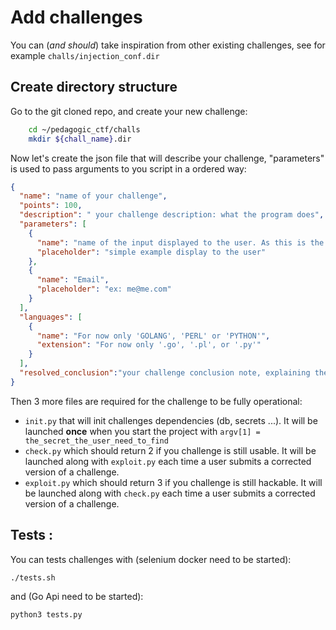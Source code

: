 # Add  challenges

You can (*and should*) take inspiration from other existing challenges, see for example `challs/injection_conf.dir`

## Create directory structure

Go to the git cloned repo, and create your new challenge:

```bash
    cd ~/pedagogic_ctf/challs
    mkdir ${chall_name}.dir
```

Now let's create the json file that will describe your challenge,
"parameters" is used to pass arguments to you script in a ordered way:

```json
{
  "name": "name of your challenge",
  "points": 100,
  "description": " your challenge description: what the program does",
  "parameters": [
    {
      "name": "name of the input displayed to the user. As this is the first parameter, this will be passed as first argv to your challenge script",
      "placeholder": "simple example display to the user"
    },
    {
      "name": "Email",
      "placeholder": "ex: me@me.com"
    }
  ],
  "languages": [
    {
      "name": "For now only 'GOLANG', 'PERL' or 'PYTHON'",
      "extension": "For now only '.go', '.pl', or '.py'"
    }
  ],
  "resolved_conclusion":"your challenge conclusion note, explaining the vulnerability and how to avoid it"
}
```

Then 3 more files are required for the challenge to be fully operational:

- `init.py` that will init challenges dependencies (db, secrets ...). 
It will be launched **once** when you start the project with `argv[1] = the_secret_the_user_need_to_find`
- `check.py` which should return 2 if you challenge is still usable. 
It will be launched along with `exploit.py` each time a user submits a corrected version of a challenge.
- `exploit.py` which should return 3 if you challenge is still hackable. 
It will be launched along with `check.py` each time a user submits a corrected version of a challenge.

## Tests :

You can tests challenges with (selenium docker need to be started):

`./tests.sh`

and (Go Api need to be started):

`python3 tests.py`
